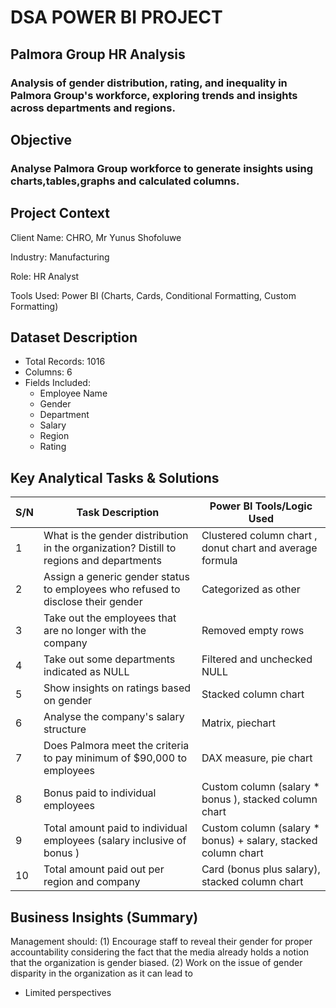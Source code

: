 # DSA POWER BI PROJECT
## Palmora Group HR Analysis
### Analysis of gender distribution, rating, and inequality in Palmora Group's workforce, exploring trends and insights across departments and regions.

## Objective

### Analyse Palmora Group workforce to generate insights using charts,tables,graphs and calculated columns.

## Project Context
Client Name: CHRO, Mr Yunus Shofoluwe

Industry: Manufacturing

Role: HR Analyst

Tools Used: Power BI (Charts, Cards, Conditional Formatting, Custom Formatting)

## Dataset Description
* Total Records: 1016
* Columns: 6
* Fields Included:
   * Employee Name
   * Gender
   * Department
   * Salary
   * Region
   * Rating

## Key Analytical Tasks & Solutions
| S/N | Task Description | Power BI Tools/Logic Used |
| --- | ---------------- | ------------------------- |
| 1 | What is the gender distribution in the organization? Distill to regions and departments | Clustered column chart , donut chart and average formula |
| 2 | Assign a generic gender status to employees who refused to disclose their gender | Categorized as other |
| 3 | Take out the employees that are no longer with the company | Removed empty rows
| 4 | Take out some departments indicated as NULL | Filtered and unchecked NULL |
| 5 | Show insights on ratings based on gender | Stacked column chart |
| 6 | Analyse the company's salary structure | Matrix, piechart |
| 7 | Does Palmora meet the criteria to pay minimum of $90,000 to employees | DAX measure, pie chart |
| 8 | Bonus paid to individual employees | Custom column (salary * bonus ), stacked column chart |
| 9 | Total amount paid to individual employees (salary inclusive of bonus ) | Custom column (salary * bonus) + salary, stacked column chart |
| 10 | Total amount paid out per region and company | Card (bonus plus salary), stacked column chart |

## Business Insights (Summary)
Management should:
(1) Encourage staff to reveal their gender for proper accountability considering the fact that the media already holds a notion that the organization is gender biased.
(2) Work on the issue of gender disparity in the organization as it can lead to
*  Limited perspectives



